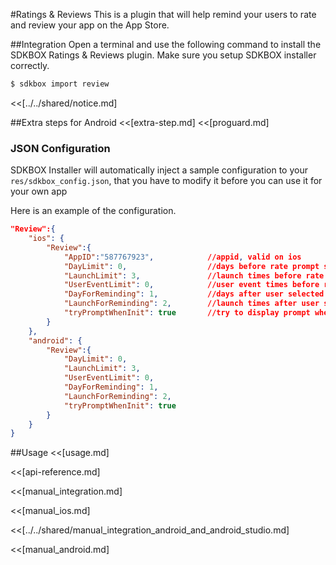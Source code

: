 <!--
Include Base: /Users/jtsm/Chukong-Inc/pr/en/src/review/v3-cpp
-->

#Ratings & Reviews
This is a plugin that will help remind your users to rate and review your app on the App Store.

##Integration
Open a terminal and use the following command to install the SDKBOX Ratings & Reviews plugin. Make sure you setup SDKBOX installer correctly.
```bash
$ sdkbox import review
```

<<[../../shared/notice.md]

##Extra steps for Android
<<[extra-step.md]
<<[proguard.md]

<!--## Configuration
<<[../../shared/sdkbox_cloud.md]
<<[../../shared/remote_application_config.md]-->

### JSON Configuration
SDKBOX Installer will automatically inject a sample configuration to your `res/sdkbox_config.json`, that you have to modify it before you can use it for your own app

Here is an example of the configuration.
```json
"Review":{
    "ios": {
        "Review":{
            "AppID":"587767923",            //appid, valid on ios
            "DayLimit": 0,                  //days before rate prompt show
            "LaunchLimit": 3,               //launch times before rate prompt show
            "UserEventLimit": 0,            //user event times before rate prompt show, user event increase by invoke userDidSignificantEvent
            "DayForReminding": 1,           //days after user selected reminding later button
            "LaunchForReminding": 2,        //launch times after user selected reminding later button
            "tryPromptWhenInit": true       //try to display prompt when plugin initialization
        }
    },
    "android": {
        "Review":{
            "DayLimit": 0,
            "LaunchLimit": 3,
            "UserEventLimit": 0,
            "DayForReminding": 1,
            "LaunchForReminding": 2,
            "tryPromptWhenInit": true
        }
    }
}
```

<!--<<[sdkbox-config-encrypt.md]-->

##Usage
<<[usage.md]

<<[api-reference.md]

<<[manual_integration.md]

<<[manual_ios.md]

<<[../../shared/manual_integration_android_and_android_studio.md]

<<[manual_android.md]
